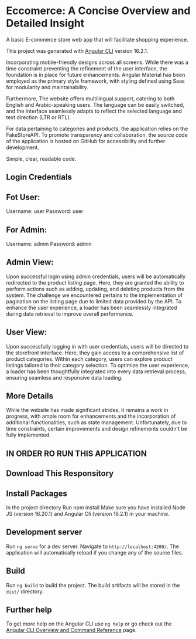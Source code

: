 # Eccomerce: A Concise Overview and Detailed Insight

A basic E-commerce store web app that will facilitate shopping experience.

This project was generated with [Angular CLI](https://github.com/angular/angular-cli) version 16.2.1.

Incorporating mobile-friendly designs across all screens. 
While there was a time constraint preventing the refinement of the user interface, the foundation is in place for future enhancements. 
Angular Material has been employed as the primary style framework, with styling defined using Saas for modularity and maintainability.

Furthermore, The website offers multilingual support, catering to both English and Arabic-speaking users. The language can be easily switched, and the interface seamlessly adapts to reflect the selected language and text direction (LTR or RTL).

For data pertaining to categories and products, the application relies on the FakeStoreAPI. 
To promote transparency and collaboration, the source code of the application is hosted on GitHub for accessibility and further development.

Simple, clear, readable code.

## Login Credentials 

## Fot User:

Username: user
Password: user

## For Admin:

Username: admin
Password: admin

## Admin View: 

Upon successful login using admin credentials, users will be automatically redirected to the product listing page. Here, they are granted the ability to perform actions such as adding, updating, and deleting products from the system. The challenge we encountered pertains to the implementation of pagination on the listing page due to limited data provided by the API. To enhance the user experience, a loader has been seamlessly integrated during data retrieval to improve overall performance.

## User View:

Upon successfully logging in with user credentials, users will be directed to the storefront interface. Here, they gain access to a comprehensive list of product categories. Within each category, users can explore product listings tailored to their category selection. To optimize the user experience, a loader has been thoughtfully integrated into every data retrieval process, ensuring seamless and responsive data loading.

## More Details 
While the website has made significant strides, it remains a work in progress, with ample room for enhancements and the incorporation of additional functionalities, such as state management. Unfortunately, due to time constraints, certain improvements and design refinements couldn't be fully implemented.

## IN ORDER RO RUN THIS APPLICATION

## Download This Responsitory

## Install Packages

In the project directory Run npm install
Make sure you have installed Node JS (version 16.20.1) and Angular Cli (version 16.2.1) in your machine. 

## Development server

Run `ng serve` for a dev server. Navigate to `http://localhost:4200/`. The application will automatically reload if you change any of the source files.

## Build

Run `ng build` to build the project. The build artifacts will be stored in the `dist/` directory.

## Further help

To get more help on the Angular CLI use `ng help` or go check out the [Angular CLI Overview and Command Reference](https://angular.io/cli) page.
